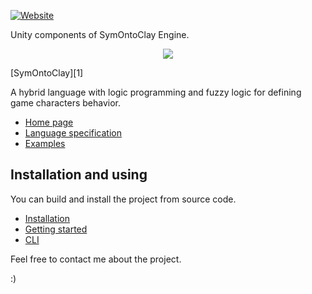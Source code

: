 [![Website](https://img.shields.io/badge/documentation-online-brightgreen)](https://symontoclay.github.io/docs/index.html)


Unity components of SymOntoClay Engine.

<p align="center"><a href="https://symontoclay.github.io" target="_blank">
    <img src="https://symontoclay.github.io/logo.png">
</a></p>

[SymOntoClay][1]

A hybrid language with logic programming and fuzzy logic for defining game characters behavior.

* [Home page](https://symontoclay.github.io/)
* [Language specification](https://symontoclay.github.io/docs/spec.html)
* [Examples](https://symontoclay.github.io/docs/lng_examples/index.html)

## Installation and using
You can build and install the project from source code.

* [Installation](https://symontoclay.github.io/docs/install.html)
* [Getting started](https://symontoclay.github.io/docs/getting-started-cli.html)
* [CLI](https://symontoclay.github.io/docs/cli.html)

Feel free to contact me about the project.

:)

